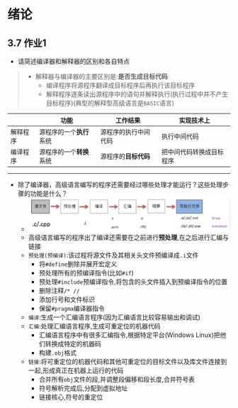 <!--
 * @Author: your name
 * @Date: 2021-03-08 22:01:36
 * @LastEditTime: 2021-03-08 22:23:17
 * @LastEditors: Please set LastEditors
 * @Description: In User Settings Edit
 * @FilePath: \junior-lessons_second-term\编译技术\Exercise.md
-->
# 绪论

## 3.7 作业1
- 请简述编译器和解释器的区别和各自特点
> - 解释器与编译器的主要区别是:**是否生成目标代码**
>   - 编译程序将源程序翻译成目标程序后再执行该目标程序
>   - 解释程序逐条读出源程序中的语句并解释执行(执行过程中并不产生目标程序)(典型的解释型高级语言是`BASIC`语言)

|   | 功能 | 工作结果 | 实现技术上 |
| - | - | - | - |
| 解释程序 | 源程序的一个**执行**系统 | 源程序的执行中间代码 | 执行中间代码 |
| 编译程序 | 源程序的一个**转换**系统 | 源程序的**目标代码** | 把中间代码转换成目标程序 |

---
- 除了编译器，高级语言编写的程序还需要经过哪些处理才能运行？这些处理步骤的功能是什么？
  - ![Helloworld执行过程](res/img/Helloworld程序执行过程.png)
  - 高级语言编写的程序出了编译还需要在之前进行**预处理**,在之后进行汇编与链接
  - `预处理(预编译)`:该过程将源文件及其相关头文件预编译成`.i`文件
    - 将`#define`删除并展开宏定义
    - 预处理所有的预编译指令(比如`#if`)
    - 预处理`#include`预编译指令,将包含的头文件插入到预编译指令的位置
    - 删除注释`/* //`
    - 添加行号和文件标识
    - 保留`#pragma`编译器指令
  - `编译`:生成一个汇编语言程序(因为汇编语言比较容易输出和调试)
  - `汇编`:处理汇编语言程序,生成可重定位的机器代码
    - 汇编语言程序中有很多汇编指令,根据特定平台(Windows Linux)把他们转换成特定的机器码
    - 构建`.obj`格式
  - `链接`:将可重定位的机器代码和其他可重定位的目标文件以及库文件连接到一起,形成真正在机器上运行的代码
    - 合并所有`obj`文件的段,并调整段偏移和段长度,合并符号表
    - 符号解析完成后,分配到虚拟地址
    - 链接核心,符号的重定位
